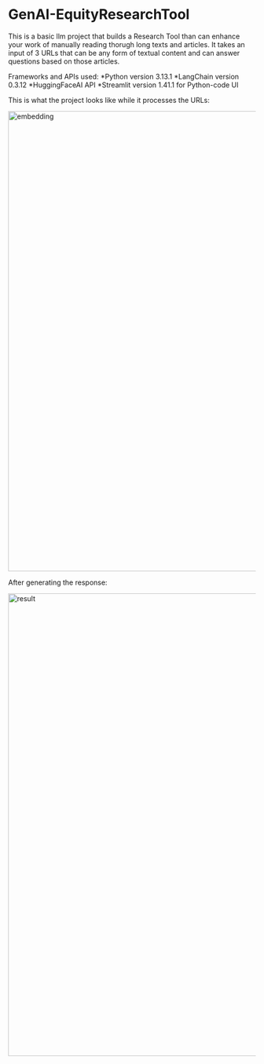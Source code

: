 # GenAI-EquityResearchTool

This is a basic llm project that builds a Research Tool than can enhance your work of manually reading thorugh long texts and articles. It takes an input of 3 URLs that can be any form of textual content and can answer questions based on those articles.

Frameworks and APIs used:
*Python version 3.13.1
*LangChain version 0.3.12
*HuggingFaceAI API 
*Streamlit version 1.41.1 for Python-code UI

This is what the project looks like while it processes the URLs:

<img width="937" alt="embedding" src="https://github.com/user-attachments/assets/0e4c8504-a761-421f-a38e-813278f42f2a" />


After generating the response:

<img width="942" alt="result" src="https://github.com/user-attachments/assets/54b58715-d89d-42c3-9f17-4bcec7b8756d" />

